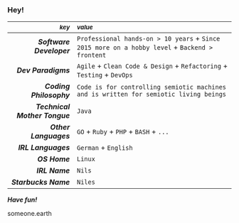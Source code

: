 ### Hey!

| *<sub>key</sub>* | *<sub>value</sub>* |
| ------: | :------ |
| ***Software Developer*** | `Professional hands-on > 10 years` + `Since 2015 more on a hobby level` + `Backend > frontent` |
| ***Dev Paradigms*** | `Agile` + `Clean Code & Design` + `Refactoring` + `Testing` + `DevOps` |
| ***Coding Philosophy*** | `Code is for controlling semiotic machines and is written for semiotic living beings` |
| ***Technical Mother Tongue*** | `Java` |
| ***Other Languages*** | `GO` + `Ruby` + `PHP` + `BASH` + `...` |
| ***IRL Languages*** | `German` + `English` |
| ***OS Home*** | `Linux` |
| ***IRL Name*** | `Nils` |
| ***Starbucks Name*** | `Niles` |

***Have fun!***

someone.earth

